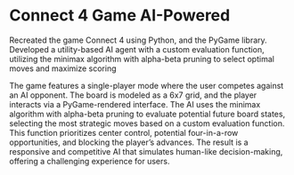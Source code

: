 
# Connect 4 Game AI-Powered 
Recreated the game Connect 4 using Python, and the PyGame library. Developed a utility-based AI agent with a custom evaluation function, utilizing the minimax algorithm with alpha-beta pruning to select optimal moves and maximize scoring

The game features a single-player mode where the user competes against an AI opponent. The board is modeled as a 6x7 grid, and the player interacts via a PyGame-rendered interface. The AI uses the minimax algorithm with alpha-beta pruning to evaluate potential future board states, selecting the most strategic moves based on a custom evaluation function. This function prioritizes center control, potential four-in-a-row opportunities, and blocking the player’s advances. The result is a responsive and competitive AI that simulates human-like decision-making, offering a challenging experience for users.